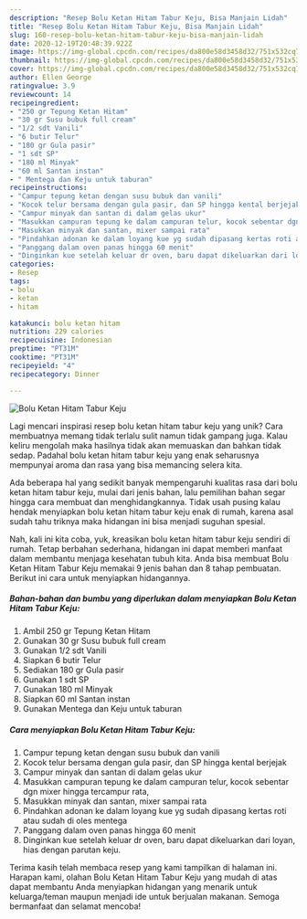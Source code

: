 ```yaml
---
description: "Resep Bolu Ketan Hitam Tabur Keju, Bisa Manjain Lidah"
title: "Resep Bolu Ketan Hitam Tabur Keju, Bisa Manjain Lidah"
slug: 160-resep-bolu-ketan-hitam-tabur-keju-bisa-manjain-lidah
date: 2020-12-19T20:48:39.922Z
image: https://img-global.cpcdn.com/recipes/da800e58d3458d32/751x532cq70/bolu-ketan-hitam-tabur-keju-foto-resep-utama.jpg
thumbnail: https://img-global.cpcdn.com/recipes/da800e58d3458d32/751x532cq70/bolu-ketan-hitam-tabur-keju-foto-resep-utama.jpg
cover: https://img-global.cpcdn.com/recipes/da800e58d3458d32/751x532cq70/bolu-ketan-hitam-tabur-keju-foto-resep-utama.jpg
author: Ellen George
ratingvalue: 3.9
reviewcount: 14
recipeingredient:
- "250 gr Tepung Ketan Hitam"
- "30 gr Susu bubuk full cream"
- "1/2 sdt Vanili"
- "6 butir Telur"
- "180 gr Gula pasir"
- "1 sdt SP"
- "180 ml Minyak"
- "60 ml Santan instan"
- " Mentega dan Keju untuk taburan"
recipeinstructions:
- "Campur tepung ketan dengan susu bubuk dan vanili"
- "Kocok telur bersama dengan gula pasir, dan SP hingga kental berjejak"
- "Campur minyak dan santan di dalam gelas ukur"
- "Masukkan campuran tepung ke dalam campuran telur, kocok sebentar dgn mixer hingga tercampur rata,"
- "Masukkan minyak dan santan, mixer sampai rata"
- "Pindahkan adonan ke dalam loyang kue yg sudah dipasang kertas roti atau sudah di oles mentega"
- "Panggang dalam oven panas hingga 60 menit"
- "Dinginkan kue setelah keluar dr oven, baru dapat dikeluarkan dari loyan, hias dengan parutan keju."
categories:
- Resep
tags:
- bolu
- ketan
- hitam

katakunci: bolu ketan hitam 
nutrition: 229 calories
recipecuisine: Indonesian
preptime: "PT31M"
cooktime: "PT31M"
recipeyield: "4"
recipecategory: Dinner

---
```



![Bolu Ketan Hitam Tabur Keju](https://img-global.cpcdn.com/recipes/da800e58d3458d32/751x532cq70/bolu-ketan-hitam-tabur-keju-foto-resep-utama.jpg)

Lagi mencari inspirasi resep bolu ketan hitam tabur keju yang unik? Cara membuatnya memang tidak terlalu sulit namun tidak gampang juga. Kalau keliru mengolah maka hasilnya tidak akan memuaskan dan bahkan tidak sedap. Padahal bolu ketan hitam tabur keju yang enak seharusnya mempunyai aroma dan rasa yang bisa memancing selera kita.



Ada beberapa hal yang sedikit banyak mempengaruhi kualitas rasa dari bolu ketan hitam tabur keju, mulai dari jenis bahan, lalu pemilihan bahan segar hingga cara membuat dan menghidangkannya. Tidak usah pusing kalau hendak menyiapkan bolu ketan hitam tabur keju enak di rumah, karena asal sudah tahu triknya maka hidangan ini bisa menjadi suguhan spesial.


Nah, kali ini kita coba, yuk, kreasikan bolu ketan hitam tabur keju sendiri di rumah. Tetap berbahan sederhana, hidangan ini dapat memberi manfaat dalam membantu menjaga kesehatan tubuh kita. Anda bisa membuat Bolu Ketan Hitam Tabur Keju memakai 9 jenis bahan dan 8 tahap pembuatan. Berikut ini cara untuk menyiapkan hidangannya.

<!--inarticleads1-->

##### Bahan-bahan dan bumbu yang diperlukan dalam menyiapkan Bolu Ketan Hitam Tabur Keju:

1. Ambil 250 gr Tepung Ketan Hitam
1. Gunakan 30 gr Susu bubuk full cream
1. Gunakan 1/2 sdt Vanili
1. Siapkan 6 butir Telur
1. Sediakan 180 gr Gula pasir
1. Gunakan 1 sdt SP
1. Gunakan 180 ml Minyak
1. Siapkan 60 ml Santan instan
1. Gunakan  Mentega dan Keju untuk taburan




<!--inarticleads2-->

##### Cara menyiapkan Bolu Ketan Hitam Tabur Keju:

1. Campur tepung ketan dengan susu bubuk dan vanili
1. Kocok telur bersama dengan gula pasir, dan SP hingga kental berjejak
1. Campur minyak dan santan di dalam gelas ukur
1. Masukkan campuran tepung ke dalam campuran telur, kocok sebentar dgn mixer hingga tercampur rata,
1. Masukkan minyak dan santan, mixer sampai rata
1. Pindahkan adonan ke dalam loyang kue yg sudah dipasang kertas roti atau sudah di oles mentega
1. Panggang dalam oven panas hingga 60 menit
1. Dinginkan kue setelah keluar dr oven, baru dapat dikeluarkan dari loyan, hias dengan parutan keju.




Terima kasih telah membaca resep yang kami tampilkan di halaman ini. Harapan kami, olahan Bolu Ketan Hitam Tabur Keju yang mudah di atas dapat membantu Anda menyiapkan hidangan yang menarik untuk keluarga/teman maupun menjadi ide untuk berjualan makanan. Semoga bermanfaat dan selamat mencoba!
